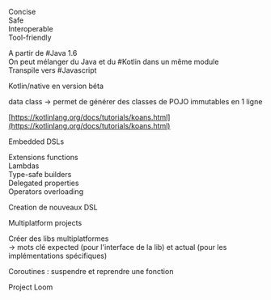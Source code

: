 Concise  
Safe  
Interoperable  
Tool-friendly  
  
A partir de #Java 1.6  
On peut mélanger du Java et du #Kotlin dans un même module  
Transpile vers #Javascript  
  
Kotlin/native en version béta  
  
data class → permet de générer des classes de POJO immutables en 1 ligne

     
[https://kotlinlang.org/docs/tutorials/koans.html](https://kotlinlang.org/docs/tutorials/koans.html)  
  
Embedded DSLs  
  
Extensions functions  
Lambdas  
Type-safe builders  
Delegated properties  
Operators overloading  
  
Creation de nouveaux DSL  
  
Multiplatform projects  
  
Créer des libs multiplatformes  
→ mots clé expected (pour l'interface de la lib) et actual (pour les implémentations spécifiques)  
  
Coroutines : suspendre et reprendre une fonction  
  
Project Loom